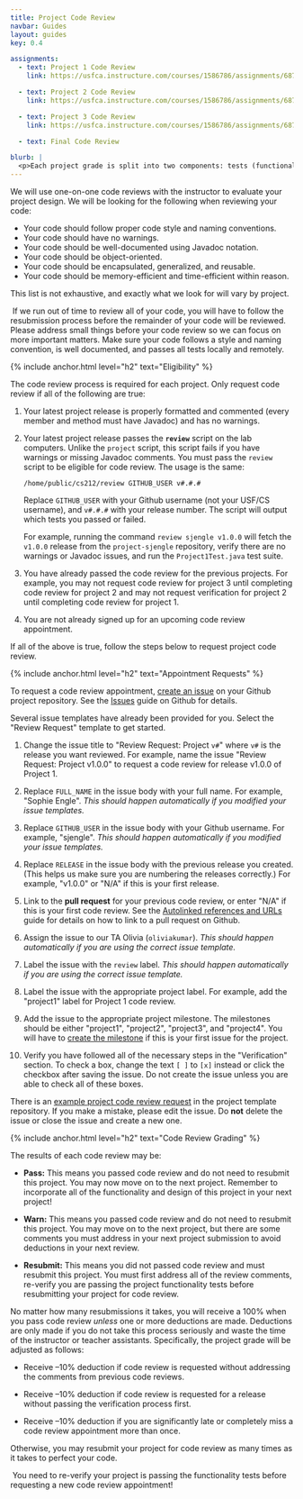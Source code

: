 ```yaml
---
title: Project Code Review
navbar: Guides
layout: guides
key: 0.4

assignments:
  - text: Project 1 Code Review
    link: https://usfca.instructure.com/courses/1586786/assignments/6871433

  - text: Project 2 Code Review
    link: https://usfca.instructure.com/courses/1586786/assignments/6871437

  - text: Project 3 Code Review
    link: https://usfca.instructure.com/courses/1586786/assignments/6871439

  - text: Final Code Review

blurb: |
  <p>Each project grade is split into two components: tests (functionality) and code review (design). This guide details the process for signing up for <em>code review</em> of your projects. See the other <a href="index.html">project guides</a> guides for other details.</p>
---
```


We will use one-on-one code reviews with the instructor to evaluate your project design. We will be looking for the following when reviewing your code:

  - Your code should follow proper code style and naming conventions.
  - Your code should have no warnings.
  - Your code should be well-documented using Javadoc notation.
  - Your code should be object-oriented.
  - Your code should be encapsulated, generalized, and reusable.
  - Your code should be memory-efficient and time-efficient within reason.

This list is not exhaustive, and exactly what we look for will vary by project.

<p><article class="message is-warning">
  <div class="message-body">
    <i class="fas fa-hourglass-end"></i>&nbsp;If we run out of time to review all of your code, you will have to follow the resubmission process before the remainder of your code will be reviewed. Please address small things before your code review so we can focus on more important matters. Make sure your code follows a style and naming convention, is well documented, and passes all tests locally and remotely.
  </div>
</article></p>

{% include anchor.html level="h2" text="Eligibility" %}

The code review process is required for each project. Only request code review if all of the following are true:

  1. Your latest project release is properly formatted and commented (every member and method must have Javadoc) and has no warnings.

  1. Your latest project release passes the **`review`** script on the lab computers. Unlike the `project` script, this script fails if you have warnings or missing Javadoc comments. You must pass the `review` script to be eligible for code review. The usage is the same:

      ```
      /home/public/cs212/review GITHUB_USER v#.#.#
      ```

      Replace `GITHUB_USER` with your Github username (not your USF/CS username), and `v#.#.#` with your release number. The script will output which tests you passed or failed.

      For example, running the command `review sjengle v1.0.0` will fetch the `v1.0.0` release from the `project-sjengle` repository, verify there are no warnings or Javadoc issues, and run the `Project1Test.java` test suite.

  1. You have already passed the code review for the previous projects. For example, you may not request code review for project 3 until completing code review for project 2 and may not request verification for project 2 until completing code review for project 1.

  1. You are not already signed up for an upcoming code review appointment.

If all of the above is true, follow the steps below to request project code review.

{% include anchor.html level="h2" text="Appointment Requests" %}

To request a code review appointment, [create an issue](https://help.github.com/articles/creating-an-issue/) on your Github project repository. See the [Issues](https://guides.github.com/features/issues/) guide on Github for details.

Several issue templates have already been provided for you. Select the "Review Request" template to get started.

  1. Change the issue title to "Review Request: Project `v#`" where `v#` is the release you want reviewed. For example, name the issue "Review Request: Project v1.0.0" to request a code review for release v1.0.0 of Project 1.

  1. Replace `FULL_NAME` in the issue body with your full name. For example, "Sophie Engle". *This should happen automatically if you modified your issue templates.*

  1. Replace `GITHUB_USER` in the issue body with your Github username. For example, "sjengle". *This should happen automatically if you modified your issue templates.*

  1. Replace `RELEASE` in the issue body with the previous release you created. (This helps us make sure you are numbering the releases correctly.) For example, "v1.0.0" or "N/A" if this is your first release.

  1. Link to the **pull request** for your previous code review, or enter "N/A" if this is your first code review. See the [Autolinked references and URLs](https://help.github.com/articles/autolinked-references-and-urls/#issues-and-pull-requests) guide for details on how to link to a pull request on Github.

  1. Assign the issue to our TA Olivia (`oliviakumar`). *This should happen automatically if you are using the correct issue template.*

  1. Label the issue with the `review` label. *This should happen automatically if you are using the correct issue template.*

  1. Label the issue with the appropriate project label. For example, add the "project1" label for Project 1 code review.

  1. Add the issue to the appropriate project milestone. The milestones should be either "project1", "project2", "project3", and "project4". You will have to [create the milestone](https://help.github.com/articles/creating-and-editing-milestones-for-issues-and-pull-requests/) if this is your first issue for the project.

  1. Verify you have followed all of the necessary steps in the "Verification" section. To check a box, change the text `[ ]` to `[x]` instead or click the checkbox after saving the issue. Do not create the issue unless you are able to check all of these boxes.

There is an [example project code review request](https://github.com/usf-cs212-fall2019/template-project/issues/5) in the project template repository. If you make a mistake, please edit the issue. Do **not** delete the issue or close the issue and create a new one.

{% include anchor.html level="h2" text="Code Review Grading" %}

The results of each code review may be:

  - **Pass:** This means you passed code review and do not need to resubmit this project. You may now move on to the next project. Remember to incorporate all of the functionality and design of this project in your next project!

  - **Warn:** This means you passed code review and do not need to resubmit this project. You may move on to the next project, but there are some comments you must address in your next project submission to avoid deductions in your next review.

  - **Resubmit:** This means you did not passed code review and must resubmit this project. You must first address all of the review comments, re-verify you are passing the project functionality tests before resubmitting your project for code review.

No matter how many resubmissions it takes, you will receive a 100% when you pass code review *unless* one or more deductions are made. Deductions are only made if you do not take this process seriously and waste the time of the instructor or teacher assistants. Specifically, the project grade will be adjusted as follows:

  - Receive –10% deduction if code review is requested without addressing the comments from previous code reviews.

  - Receive –10% deduction if code review is requested for a release without passing the verification process first.

  - Receive –10% deduction if you are significantly late or completely miss a code review appointment more than once.

Otherwise, you may resubmit your project for code review as many times as it takes to perfect your code.

<p><article class="message is-info">
  <div class="message-body">
    <i class="fas fa-info-circle"></i>&nbsp;You need to re-verify your project is passing the functionality tests before requesting a new code review appointment!
  </div>
</article></p>
